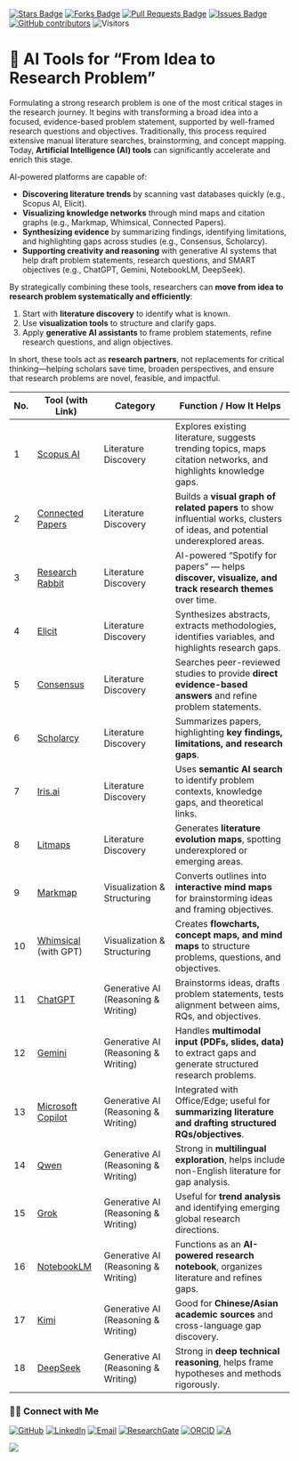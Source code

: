 <a href="https://github.com/drshahizan/short-course/stargazers"><img src="https://img.shields.io/github/stars/drshahizan/short-course" alt="Stars Badge"/></a>
<a href="https://github.com/drshahizan/short-course/network/members"><img src="https://img.shields.io/github/forks/drshahizan/short-course" alt="Forks Badge"/></a>
<a href="https://github.com/drshahizan/short-course/pulls"><img src="https://img.shields.io/github/issues-pr/drshahizan/short-course" alt="Pull Requests Badge"/></a>
<a href="https://github.com/drshahizan/short-course"><img src="https://img.shields.io/github/issues/drshahizan/short-course" alt="Issues Badge"/></a>
<a href="https://github.com/drshahizan/short-course/graphs/contributors"><img alt="GitHub contributors" src="https://img.shields.io/github/contributors/drshahizan/short-course?color=2b9348"></a>
![Visitors](https://api.visitorbadge.io/api/visitors?path=https%3A%2F%2Fgithub.com%2Fdrshahizan%2Fshort-course&labelColor=%23d9e3f0&countColor=%23697689&style=flat)

# 🔎 AI Tools for “From Idea to Research Problem”

Formulating a strong research problem is one of the most critical stages in the research journey. It begins with transforming a broad idea into a focused, evidence-based problem statement, supported by well-framed research questions and objectives. Traditionally, this process required extensive manual literature searches, brainstorming, and concept mapping. Today, **Artificial Intelligence (AI) tools** can significantly accelerate and enrich this stage.

AI-powered platforms are capable of:

* **Discovering literature trends** by scanning vast databases quickly (e.g., Scopus AI, Elicit).
* **Visualizing knowledge networks** through mind maps and citation graphs (e.g., Markmap, Whimsical, Connected Papers).
* **Synthesizing evidence** by summarizing findings, identifying limitations, and highlighting gaps across studies (e.g., Consensus, Scholarcy).
* **Supporting creativity and reasoning** with generative AI systems that help draft problem statements, research questions, and SMART objectives (e.g., ChatGPT, Gemini, NotebookLM, DeepSeek).

By strategically combining these tools, researchers can **move from idea to research problem systematically and efficiently**:

1. Start with **literature discovery** to identify what is known.
2. Use **visualization tools** to structure and clarify gaps.
3. Apply **generative AI assistants** to frame problem statements, refine research questions, and align objectives.

In short, these tools act as **research partners**, not replacements for critical thinking—helping scholars save time, broaden perspectives, and ensure that research problems are novel, feasible, and impactful.



| **No.** | **Tool (with Link)**                                 | **Category**                        | **Function / How It Helps**                                                                                                  |
| ------- | ---------------------------------------------------- | ----------------------------------- | ---------------------------------------------------------------------------------------------------------------------------- |
| 1       | [Scopus AI](https://www.scopus.com)                  | Literature Discovery                | Explores existing literature, suggests trending topics, maps citation networks, and highlights knowledge gaps.               |
| 2       | [Connected Papers](https://www.connectedpapers.com)  | Literature Discovery                | Builds a **visual graph of related papers** to show influential works, clusters of ideas, and potential underexplored areas. |
| 3       | [Research Rabbit](https://www.researchrabbitapp.com) | Literature Discovery                | AI-powered “Spotify for papers” — helps **discover, visualize, and track research themes** over time.                        |
| 4       | [Elicit](https://elicit.org)                         | Literature Discovery                | Synthesizes abstracts, extracts methodologies, identifies variables, and highlights research gaps.                           |
| 5       | [Consensus](https://consensus.app)                   | Literature Discovery                | Searches peer-reviewed studies to provide **direct evidence-based answers** and refine problem statements.                   |
| 6       | [Scholarcy](https://www.scholarcy.com)               | Literature Discovery                | Summarizes papers, highlighting **key findings, limitations, and research gaps**.                                            |
| 7       | [Iris.ai](https://iris.ai)                           | Literature Discovery                | Uses **semantic AI search** to identify problem contexts, knowledge gaps, and theoretical links.                             |
| 8       | [Litmaps](https://www.litmaps.com)                   | Literature Discovery                | Generates **literature evolution maps**, spotting underexplored or emerging areas.                                           |
| 9       | [Markmap](https://markmap.js.org)                    | Visualization & Structuring         | Converts outlines into **interactive mind maps** for brainstorming ideas and framing objectives.                             |
| 10      | [Whimsical](https://whimsical.com) (with GPT)        | Visualization & Structuring         | Creates **flowcharts, concept maps, and mind maps** to structure problems, questions, and objectives.                        |
| 11      | [ChatGPT](https://chat.openai.com)                   | Generative AI (Reasoning & Writing) | Brainstorms ideas, drafts problem statements, tests alignment between aims, RQs, and objectives.                             |
| 12      | [Gemini](https://gemini.google.com)                  | Generative AI (Reasoning & Writing) | Handles **multimodal input (PDFs, slides, data)** to extract gaps and generate structured research problems.                 |
| 13      | [Microsoft Copilot](https://copilot.microsoft.com)   | Generative AI (Reasoning & Writing) | Integrated with Office/Edge; useful for **summarizing literature and drafting structured RQs/objectives**.                   |
| 14      | [Qwen](https://huggingface.co/Qwen)                  | Generative AI (Reasoning & Writing) | Strong in **multilingual exploration**, helps include non-English literature for gap analysis.                               |
| 15      | [Grok](https://x.ai)                                 | Generative AI (Reasoning & Writing) | Useful for **trend analysis** and identifying emerging global research directions.                                           |
| 16      | [NotebookLM](https://notebooklm.google)              | Generative AI (Reasoning & Writing) | Functions as an **AI-powered research notebook**, organizes literature and refines gaps.                                     |
| 17      | [Kimi](https://kimi.moonshot.cn)                     | Generative AI (Reasoning & Writing) | Good for **Chinese/Asian academic sources** and cross-language gap discovery.                                                |
| 18      | [DeepSeek](https://deepseek.com)                     | Generative AI (Reasoning & Writing) | Strong in **deep technical reasoning**, helps frame hypotheses and methods rigorously.                                       |


### 🙌🏻 Connect with Me
<p align="left">
    <a href="https://github.com/drshahizan" target="_blank"><img alt="GitHub" src="https://img.shields.io/badge/-@drshahizan-181717?style=flat-square&logo=GitHub&logoColor=white"></a>
    <a href="https://www.linkedin.com/in/drshahizan" target="_blank"><img alt="LinkedIn" src="https://img.shields.io/badge/-drshahizan-blue?style=flat-square&logo=Linkedin&logoColor=white&link=https://www.linkedin.com/in/drshahizan/"></a>
    <a href="mailto:shahizan@utm.my" target="_blank"><img alt="Email" src="https://img.shields.io/badge/-shahizan@utm.my-c14438?style=flat-square&logo=Gmail&logoColor=white&link=mailto:shahizan@utm.my.com"></a>
    <a href="https://www.researchgate.net/profile/Mohd-Othman-28" target="_blank"><img alt="ResearchGate" src="https://img.shields.io/badge/-ResearchGate-00CCBB?style=flat-square&logo=ResearchGate&logoColor=white"></a>
    <a href="https://orcid.org/0000-0003-4261-1873" target="_blank"><img alt="ORCID" src="https://img.shields.io/badge/-ORCID-A6CE39?style=flat-square&logo=ORCID&logoColor=white"></a> 
 <a href="https://visitorbadge.io/status?path=https%3A%2F%2Fgithub.com%2Fdrshahizan" target="_blank"><img alt="A" src="https://api.visitorbadge.io/api/visitors?path=https%3A%2F%2Fgithub.com%2Fdrshahizan&labelColor=%23697689&countColor=%23555555&style=plastic"></a>
 
![](https://hit.yhype.me/github/profile?user_id=81284918)
</p>

